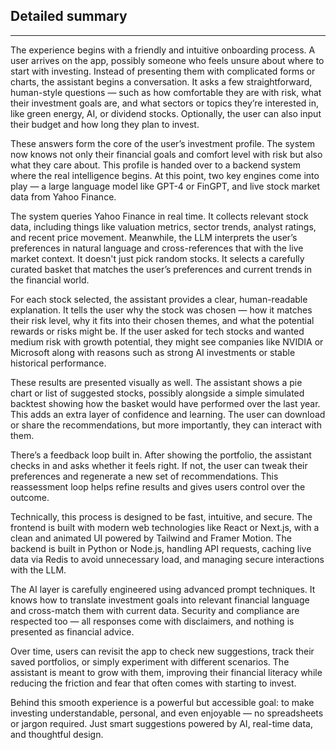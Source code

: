 ## **Detailed summary**

---

The experience begins with a friendly and intuitive onboarding process. A user arrives on the app, possibly someone who feels unsure about where to start with investing. Instead of presenting them with complicated forms or charts, the assistant begins a conversation. It asks a few straightforward, human-style questions — such as how comfortable they are with risk, what their investment goals are, and what sectors or topics they’re interested in, like green energy, AI, or dividend stocks. Optionally, the user can also input their budget and how long they plan to invest.

These answers form the core of the user’s investment profile. The system now knows not only their financial goals and comfort level with risk but also what they care about. This profile is handed over to a backend system where the real intelligence begins. At this point, two key engines come into play — a large language model like GPT-4 or FinGPT, and live stock market data from Yahoo Finance.

The system queries Yahoo Finance in real time. It collects relevant stock data, including things like valuation metrics, sector trends, analyst ratings, and recent price movement. Meanwhile, the LLM interprets the user’s preferences in natural language and cross-references that with the live market context. It doesn't just pick random stocks. It selects a carefully curated basket that matches the user’s preferences and current trends in the financial world.

For each stock selected, the assistant provides a clear, human-readable explanation. It tells the user why the stock was chosen — how it matches their risk level, why it fits into their chosen themes, and what the potential rewards or risks might be. If the user asked for tech stocks and wanted medium risk with growth potential, they might see companies like NVIDIA or Microsoft along with reasons such as strong AI investments or stable historical performance.

These results are presented visually as well. The assistant shows a pie chart or list of suggested stocks, possibly alongside a simple simulated backtest showing how the basket would have performed over the last year. This adds an extra layer of confidence and learning. The user can download or share the recommendations, but more importantly, they can interact with them.

There’s a feedback loop built in. After showing the portfolio, the assistant checks in and asks whether it feels right. If not, the user can tweak their preferences and regenerate a new set of recommendations. This reassessment loop helps refine results and gives users control over the outcome.

Technically, this process is designed to be fast, intuitive, and secure. The frontend is built with modern web technologies like React or Next.js, with a clean and animated UI powered by Tailwind and Framer Motion. The backend is built in Python or Node.js, handling API requests, caching live data via Redis to avoid unnecessary load, and managing secure interactions with the LLM.

The AI layer is carefully engineered using advanced prompt techniques. It knows how to translate investment goals into relevant financial language and cross-match them with current data. Security and compliance are respected too — all responses come with disclaimers, and nothing is presented as financial advice.

Over time, users can revisit the app to check new suggestions, track their saved portfolios, or simply experiment with different scenarios. The assistant is meant to grow with them, improving their financial literacy while reducing the friction and fear that often comes with starting to invest.

Behind this smooth experience is a powerful but accessible goal: to make investing understandable, personal, and even enjoyable — no spreadsheets or jargon required. Just smart suggestions powered by AI, real-time data, and thoughtful design.